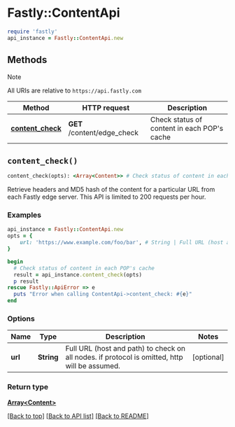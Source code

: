 # Fastly::ContentApi


```ruby
require 'fastly'
api_instance = Fastly::ContentApi.new
```

## Methods

> [!NOTE]
> All URIs are relative to `https://api.fastly.com`

Method | HTTP request | Description
------ | ------------ | -----------
[**content_check**](ContentApi.md#content_check) | **GET** /content/edge_check | Check status of content in each POP&#39;s cache


## `content_check()`

```ruby
content_check(opts): <Array<Content>> # Check status of content in each POP's cache
```

Retrieve headers and MD5 hash of the content for a particular URL from each Fastly edge server. This API is limited to 200 requests per hour.

### Examples

```ruby
api_instance = Fastly::ContentApi.new
opts = {
    url: 'https://www.example.com/foo/bar', # String | Full URL (host and path) to check on all nodes. if protocol is omitted, http will be assumed.
}

begin
  # Check status of content in each POP's cache
  result = api_instance.content_check(opts)
  p result
rescue Fastly::ApiError => e
  puts "Error when calling ContentApi->content_check: #{e}"
end
```

### Options

| Name | Type | Description | Notes |
| ---- | ---- | ----------- | ----- |
| **url** | **String** | Full URL (host and path) to check on all nodes. if protocol is omitted, http will be assumed. | [optional] |

### Return type

[**Array&lt;Content&gt;**](Content.md)

[[Back to top]](#) [[Back to API list]](../../README.md#endpoints)
[[Back to README]](../../README.md)

